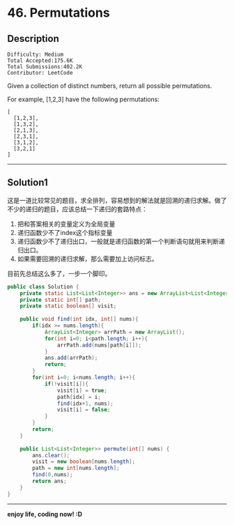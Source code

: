 # 46. Permutations

## Description

```
Difficulty: Medium
Total Accepted:175.6K
Total Submissions:402.2K
Contributor: LeetCode
```

Given a collection of distinct numbers, return all possible permutations.

For example,
[1,2,3] have the following permutations:

```
[
  [1,2,3],
  [1,3,2],
  [2,1,3],
  [2,3,1],
  [3,1,2],
  [3,2,1]
]
```

***

## Solution1

  这是一道比较常见的题目，求全排列，容易想到的解法就是回溯的递归求解。做了不少的递归的题目，应该总结一下递归的套路特点：

1. 把和答案相关的变量定义为全局变量
2. 递归函数少不了index这个指标变量
3. 递归函数少不了递归出口，一般就是递归函数的第一个判断语句就用来判断递归出口。
4. 如果需要回溯的递归求解，那么需要加上访问标志。

 目前先总结这么多了，一步一个脚印。

```java
public class Solution {
    private static List<List<Integer>> ans = new ArrayList<List<Integer>>();
    private static int[] path;
    private static boolean[] visit;
    
    public void find(int idx, int[] nums){
        if(idx >= nums.length){
            ArrayList<Integer> arrPath = new ArrayList();
            for(int i=0; i<path.length; i++){
                arrPath.add(nums[path[i]]);
            }
            ans.add(arrPath);
            return;
        }
        for(int i=0; i<nums.length; i++){
            if(!visit[i]){
                visit[i] = true;
                path[idx] = i;
                find(idx+1, nums);
                visit[i] = false;
            }
        }
        return;
    }
    
    public List<List<Integer>> permute(int[] nums) {
        ans.clear();
        visit = new boolean[nums.length];
        path = new int[nums.length];
        find(0,nums);
        return ans;
    }
}
```

***

**enjoy life, coding now! :D**
